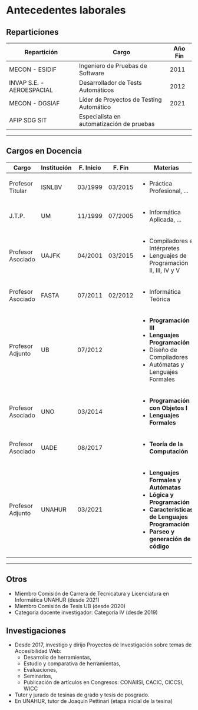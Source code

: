 # Antecedentes laborales

## Reparticiones

| **Repartición** | **Cargo** | **Año Fin** |
| -- | -- | -- |
| MECON - ESIDIF | Ingeniero de Pruebas de Software | 2011 |
| INVAP S.E. - AEROESPACIAL | Desarrollador de Tests Automáticos | 2012 |
| MECON - DGSIAF | Líder de Proyectos de Testing Automático | 2021 |
| AFIP SDG SIT | Especialista en automatización de pruebas | |

---

## Cargos en Docencia

| **Cargo** | **Institución** | **F. Inicio** | **F. Fin** | **Materias** |
| -- | -- | -- | -- | -- |
| Profesor Titular| ISNLBV | 03/1999 | 03/2015 | <ul><li>Práctica Profesional, ...</li></ul> |
| J.T.P. | UM | 11/1999 | 07/2005 | <ul><li>Informática Aplicada, ...</li></ul> |
| Profesor Asociado | UAJFK | 04/2001 | 03/2015 | <ul><li>Compiladores e Intérpretes</li><li>Lenguajes de Programación II, III, IV y V</li></ul> |
| Profesor Asociado | FASTA | 07/2011 | 02/2012 | <ul><li>Informática Teórica</li></ul> |
| Profesor Adjunto | UB | 07/2012 | | <ul><li>**Programación III**</li><li>**Lenguajes Programación**</li><li>Diseño de Compiladores</li><li>Autómatas y Lenguajes Formales</li></ul> |
| Profesor Asociado | UNO | 03/2014 | | <ul><li>**Programación con Objetos I**</li><li>**Lenguajes Formales**</li></ul> |
| Profesor Asociado | UADE | 08/2017 | | <ul><li>**Teoría de la Computación**</li></ul> |
| Profesor Adjunto | UNAHUR | 03/2021 | | <ul><li>**Lenguajes Formales y Autómatas**</li><li>**Lógica y Programación**</li><li>**Características de Lenguajes Programación**</li><li>**Parseo y generación de código**</li></ul> |

---

## Otros

* Miembro Comisión de Carrera de Tecnicatura y Licenciatura en Informática UNAHUR (desde 2021)
* Miembro Comisión de Tesis UB (desde 2020)
* Categoria docente investigador: Categoría IV (desde 2019)

## Investigaciones

* Desde 2017, investigo y dirijo Proyectos de Investigación sobre temas de Accesibilidad Web:
  * Desarrollo de herramientas,
  * Estudio y comparativa de herramientas,
  * Evaluaciones,
  * Seminarios,
  * Publicación de artículos en Congresos: CONAIISI, CACIC, CICCSI, WICC
* Tutor y jurado de tesinas de grado y tesis de posgrado.
* En UNAHUR, tutor de Joaquin Pettinari (etapa inicial de la tesina)
